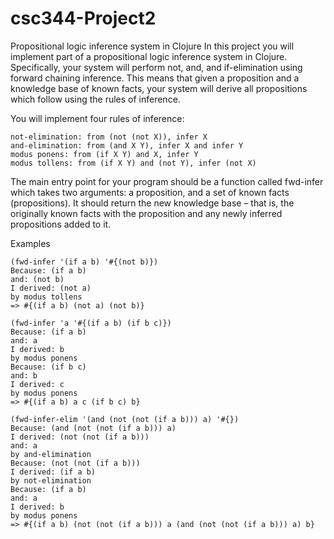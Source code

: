 # csc344-Project2
Propositional logic inference system in Clojure
In this project you will implement part of a propositional logic inference system in Clojure. Specifically, your system will perform not, and, and if-elimination using forward chaining inference. This means that given a proposition and a knowledge base of known facts, your system will derive all propositions which follow using the rules of inference.

You will implement four rules of inference:

    not-elimination: from (not (not X)), infer X
    and-elimination: from (and X Y), infer X and infer Y
    modus ponens: from (if X Y) and X, infer Y
    modus tollens: from (if X Y) and (not Y), infer (not X)

The main entry point for your program should be a function called fwd-infer which takes two arguments: a proposition, and a set of known facts (propositions). It should return the new knowledge base – that is, the originally known facts with the proposition and any newly inferred propositions added to it.


Examples

    (fwd-infer '(if a b) '#{(not b)})
    Because: (if a b)
    and: (not b)
    I derived: (not a)
    by modus tollens
    => #{(if a b) (not a) (not b)}
     
    (fwd-infer 'a '#{(if a b) (if b c)})
    Because: (if a b)
    and: a
    I derived: b
    by modus ponens
    Because: (if b c)
    and: b
    I derived: c
    by modus ponens
    => #{(if a b) a c (if b c) b}
     
    (fwd-infer-elim '(and (not (not (if a b))) a) '#{})
    Because: (and (not (not (if a b))) a)
    I derived: (not (not (if a b)))
    and: a
    by and-elimination
    Because: (not (not (if a b)))
    I derived: (if a b)
    by not-elimination
    Because: (if a b)
    and: a
    I derived: b
    by modus ponens
    => #{(if a b) (not (not (if a b))) a (and (not (not (if a b))) a) b}
